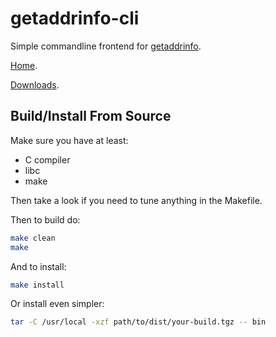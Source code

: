 
getaddrinfo-cli
===============

Simple commandline frontend for [getaddrinfo](https://pubs.opengroup.org/onlinepubs/9699919799/functions/getaddrinfo.html).

[Home](https://git.hiddenalpha.ch/getaddrinfo-cli.git/tree/README.txt).

[Downloads](https://github.com/hiddenalpha/getaddrinfo-cli/releases).



## Build/Install From Source

Make sure you have at least:
- C compiler
- libc
- make

Then take a look if you need to tune anything in the Makefile.

Then to build do:
```sh
make clean
make
```

And to install:
```sh
make install
```

Or install even simpler:
```sh
tar -C /usr/local -xzf path/to/dist/your-build.tgz -- bin
```

